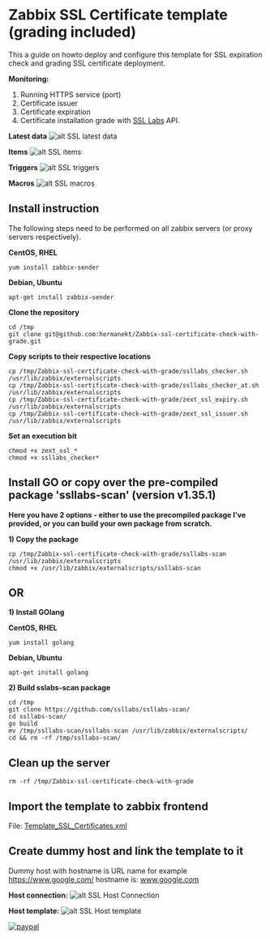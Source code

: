 # Zabbix SSL Certificate template (grading included)
This a guide on howto deploy and configure this template for SSL expiration check and grading SSL certificate deployment.

**Monitoring:**
1) Running HTTPS service (port)
2) Certificate issuer
3) Certificate expiration
4) Certificate installation grade with [SSL Labs](https://www.ssllabs.com/) API.

**Latest data**
![alt SSL latest data](https://github.com/hermanekt/Zabbix-ssl-certificate-check-with-grade/raw/master/IMG/latest_data.jpg)

**Items**
![alt SSL items](https://github.com/hermanekt/Zabbix-ssl-certificate-check-with-grade/raw/master/IMG/items.jpg)

**Triggers**
![alt SSL triggers](https://github.com/hermanekt/Zabbix-ssl-certificate-check-with-grade/raw/master/IMG/triggers.jpg)

**Macros**
![alt SSL macros](https://github.com/hermanekt/Zabbix-ssl-certificate-check-with-grade/raw/master/IMG/macros.jpg)

## Install instruction ##

The following steps need to be performed on all zabbix servers (or proxy servers respectively).

**CentOS, RHEL**
```console
yum install zabbix-sender
```
**Debian, Ubuntu**
```console
apt-get install zabbix-sender
```

**Clone the repository**
```console
cd /tmp
git clone git@github.com:hermanekt/Zabbix-ssl-certificate-check-with-grade.git
```

**Copy scripts to their respective locations**
```console
cp /tmp/Zabbix-ssl-certificate-check-with-grade/ssllabs_checker.sh /usr/lib/zabbix/externalscripts
cp /tmp/Zabbix-ssl-certificate-check-with-grade/ssllabs_checker_at.sh /usr/lib/zabbix/externalscripts
cp /tmp/Zabbix-ssl-certificate-check-with-grade/zext_ssl_expiry.sh /usr/lib/zabbix/externalscripts
cp /tmp/Zabbix-ssl-certificate-check-with-grade/zext_ssl_issuer.sh /usr/lib/zabbix/externalscripts
```

**Set an execution bit**
```console
chmod +x zext_ssl_*
chmod +x ssllabs_checker*
```

## Install GO or copy over the pre-compiled package 'ssllabs-scan' (version v1.35.1) ##
**Here you have 2 options - either to use the precompiled package I've provided, or you can build your own package from scratch.**

**1) Copy the package**
```console
cp /tmp/Zabbix-ssl-certificate-check-with-grade/ssllabs-scan /usr/lib/zabbix/externalscripts
chmod +x /usr/lib/zabbix/externalscripts/ssllabs-scan
```
## OR ##

**1) Install GOlang**

**CentOS, RHEL**
```console
yum install golang
```
**Debian, Ubuntu**
```console
apt-get install golang
```
**2) Build sslabs-scan package**
```console
cd /tmp
git clone https://github.com/ssllabs/ssllabs-scan/
cd ssllabs-scan/
go build
mv /tmp/ssllabs-scan/ssllabs-scan /usr/lib/zabbix/externalscripts/
cd && rm -rf /tmp/ssllabs-scan/
```

## Clean up the server ##
```console
rm -rf /tmp/Zabbix-ssl-certificate-check-with-grade
```
## Import the template to zabbix frontend ##
File: [Template_SSL_Certificates.xml](https://github.com/hermanekt/Zabbix-ssl-certificate-check-with-grade/raw/master/Template_SSL_Certificates.xml)

## Create dummy host and link the template to it ## 
Dummy host with hostname is URL name for example https://www.google.com/ hostname is: www.google.com

**Host connection:**
![alt SSL Host Connection](https://github.com/hermanekt/Zabbix-ssl-certificate-check-with-grade/raw/master/IMG/host_conn.jpg)

**Host template:**
![alt SSL Host template](https://github.com/hermanekt/Zabbix-ssl-certificate-check-with-grade/raw/master/IMG/host_template.jpg)

[![paypal](https://www.paypalobjects.com/en_US/i/btn/btn_donateCC_LG.gif)](https://www.paypal.com/cgi-bin/webscr?cmd=_donations&business=GEH7YJEBWTFWE&currency_code=USD&source=url)

